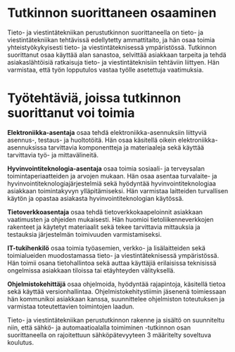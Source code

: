 # Tutkinnon suorittaneen osaaminen  
Tieto- ja viestintätekniikan perustutkinnon suorittaneella on tieto- ja viestintätekniikan tehtävissä edellytetty ammattitaito, ja hän osaa toimia yhteistyökykyisesti   tieto- ja viestintäteknisessä ympäristössä. Tutkinnon suorittanut osaa käyttää alan sanastoa, selvittää asiakkaan tarpeita ja tehdä asiakaslähtöisiä ratkaisuja tieto- ja   viestintäteknisiin tehtäviin liittyen. Hän varmistaa, että työn lopputulos vastaa työlle asetettuja vaatimuksia.

# Työtehtäviä, joissa tutkinnon suorittanut voi toimia
**Elektroniikka-asentaja** osaa tehdä elektroniikka-asennuksiin liittyviä asennus-, testaus- ja huoltotöitä. Hän osaa käsitellä oikein elektroniikka-asennuksissa tarvittavia komponentteja ja materiaaleja sekä käyttää tarvittavia työ- ja mittavälineitä.

**Hyvinvointiteknologia-asentaja** osaa toimia sosiaali- ja terveysalan toimintaperiaatteiden ja arvojen mukaan. Hän osaa asentaa turvalaite- ja hyvinvointiteknologiajärjestelmiä sekä hyödyntää hyvinvointiteknologiaa asiakkaan toimintakyvyn ylläpitämiseksi. Hän varmistaa laitteiden turvallisen käytön ja opastaa asiakasta hyvinvointiteknologian käytössä.

**Tietoverkkoasentaja** osaa tehdä tietoverkkokaapeloinnit asiakkaan vaatimusten ja ohjeiden mukaisesti. Hän huomioi tietoliikenneverkkojen rakenteet ja käytetyt materiaalit sekä tekee tarvittavia mittauksia ja testauksia järjestelmän toimivuuden varmistamiseksi.

**IT-tukihenkilö** osaa toimia työasemien, verkko- ja lisälaitteiden sekä toimialueiden muodostamassa tieto- ja viestintäteknisessä ympäristössä. Hän toimii osana tietohallintoa sekä auttaa käyttäjiä erilaisissa teknisissä ongelmissa asiakkaan tiloissa tai etäyhteyden välityksellä.

**Ohjelmistokehittäjä** osaa ohjelmoida, hyödyntää rajapintoja, käsitellä tietoa sekä käyttää versionhallintaa. Ohjelmistokehitystiimin jäsenenä toimiessaan hän kommunikoi asiakkaan kanssa, suunnittelee ohjelmiston toteutuksen ja varmistaa toteutettavien toimintojen laadun.

Tieto- ja viestintätekniikan perustutkinnon rakenne ja sisältö on suunniteltu niin, että sähkö- ja automaatioalalla toimiminen -tutkinnon osan suorittaneella on rajoitettuun sähköpätevyyteen 3 määritelty soveltuva koulutus.
